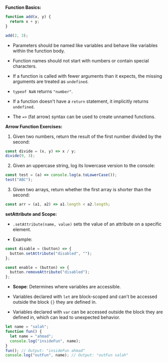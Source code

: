 
**Function Basics:**

```javascript
function add(x, y) {  
  return x + y;
}

add(2, 3); 
```

- Parameters should be named like variables and behave like variables within the function body.

- Function names should not start with numbers or contain special characters.

- If a function is called with fewer arguments than it expects, the missing arguments are treated as `undefined`.

- `typeof NaN` returns `"number"`.

- If a function doesn't have a `return` statement, it implicitly returns `undefined`.

- The `=>` (fat arrow) syntax can be used to create unnamed functions.

**Arrow Function Exercises:**

1. Given two numbers, return the result of the first number divided by the second:

```javascript
const divide = (x, y) => x / y;
divide(9, 3);
```

2. Given an uppercase string, log its lowercase version to the console:

```javascript
const test = (a) => console.log(a.toLowerCase());
test("ABC");
```

3. Given two arrays, return whether the first array is shorter than the second:

```javascript
const arr = (a1, a2) => a1.length < a2.length;
```

**setAttribute and Scope:**

- `.setAttribute(name, value)` sets the value of an attribute on a specific element.

- Example:
```javascript
const disable = (button) => {
  button.setAttribute("disabled", "");
};

const enable = (button) => {
  button.removeAttribute("disabled");
};
```

- **Scope**: Determines where variables are accessible.

- Variables declared with `let` are block-scoped and can't be accessed outside the block `{}` they are defined in.

- Variables declared with `var` can be accessed outside the block they are defined in, which can lead to unexpected behavior.

```javascript
let name = "salah";
function fun() {
  let name = "ahmad";
  console.log("insideFun", name);
}
fun(); // Output: "insideFun ahmad"
console.log("outFun", name); // Output: "outFun salah"
```
